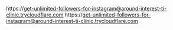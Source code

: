 https://get-unlimited-followers-for-instagram@around-interest-ti-clinic.trycloudflare.com
 https://get-unlimited-followers-for-instagram@around-interest-ti-clinic.trycloudflare.com    
